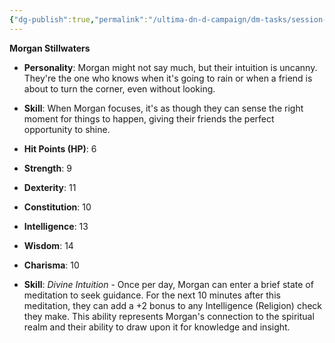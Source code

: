 ```yaml
---
{"dg-publish":true,"permalink":"/ultima-dn-d-campaign/dm-tasks/session-zero-folder/npc-s/morgan/"}
---
```



**Morgan Stillwaters**

- **Personality**: Morgan might not say much, but their intuition is uncanny. They're the one who knows when it's going to rain or when a friend is about to turn the corner, even without looking.
- **Skill**: When Morgan focuses, it's as though they can sense the right moment for things to happen, giving their friends the perfect opportunity to shine.

- **Hit Points (HP)**: 6
- **Strength**: 9
- **Dexterity**: 11
- **Constitution**: 10
- **Intelligence**: 13
- **Wisdom**: 14
- **Charisma**: 10
- **Skill**: _Divine Intuition_ - Once per day, Morgan can enter a brief state of meditation to seek guidance. For the next 10 minutes after this meditation, they can add a +2 bonus to any Intelligence (Religion) check they make. This ability represents Morgan's connection to the spiritual realm and their ability to draw upon it for knowledge and insight.